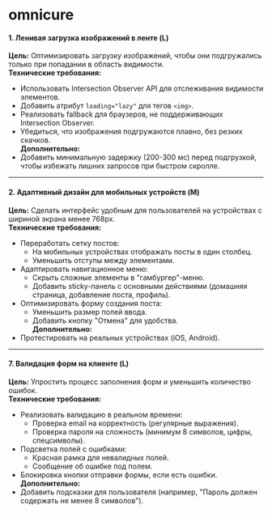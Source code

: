 # omnicure
#### **1. Ленивая загрузка изображений в ленте (L)**  
**Цель:** Оптимизировать загрузку изображений, чтобы они подгружались только при попадании в область видимости.  
**Технические требования:**  
- Использовать Intersection Observer API для отслеживания видимости элементов.  
- Добавить атрибут `loading="lazy"` для тегов `<img>`.  
- Реализовать fallback для браузеров, не поддерживающих Intersection Observer.  
- Убедиться, что изображения подгружаются плавно, без резких скачков.  
**Дополнительно:**  
- Добавить минимальную задержку (200-300 мс) перед подгрузкой, чтобы избежать лишних запросов при быстром скролле.  

---

#### **2. Адаптивный дизайн для мобильных устройств (M)**  
**Цель:** Сделать интерфейс удобным для пользователей на устройствах с шириной экрана менее 768px.  
**Технические требования:**  
- Переработать сетку постов:  
  - На мобильных устройствах отображать посты в один столбец.  
  - Уменьшить отступы между элементами.  
- Адаптировать навигационное меню:  
  - Скрыть сложные элементы в "гамбургер"-меню.  
  - Добавить sticky-панель с основными действиями (домашняя страница, добавление поста, профиль).  
- Оптимизировать форму создания поста:  
  - Уменьшить размер полей ввода.  
  - Добавить кнопку "Отмена" для удобства.  
**Дополнительно:**  
- Протестировать на реальных устройствах (iOS, Android).  

---

#### **7. Валидация форм на клиенте (L)**  
**Цель:** Упростить процесс заполнения форм и уменьшить количество ошибок.  
**Технические требования:**  
- Реализовать валидацию в реальном времени:  
  - Проверка email на корректность (регулярные выражения).  
  - Проверка пароля на сложность (минимум 8 символов, цифры, спецсимволы).  
- Подсветка полей с ошибками:  
  - Красная рамка для невалидных полей.  
  - Сообщение об ошибке под полем.  
- Блокировка кнопки отправки формы, если есть ошибки.  
**Дополнительно:**  
- Добавить подсказки для пользователя (например, "Пароль должен содержать не менее 8 символов"). 
